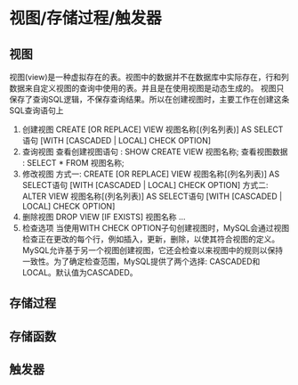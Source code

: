 # 视图/存储过程/触发器
## 视图
视图(view)是一种虚拟存在的表。视图中的数据并不在数据库中实际存在，行和列数据来自定义视图的查询中使用的表。并且是在使用视图是动态生成的。
视图只保存了查询SQL逻辑，不保存查询结果。所以在创建视图时，主要工作在创建这条SQL查询语句上
1. 创建视图
CREATE [OR REPLACE] VIEW 视图名称[(列名列表)] AS SELECT语句 [WITH [CASCADED | LOCAL] CHECK OPTION]
2. 查询视图
查看创建视图语句 : SHOW CREATE VIEW 视图名称;
查看视图数据 : SELECT * FROM 视图名称;
3. 修改视图
方式一: CREATE [OR REPLACE] VIEW 视图名称[(列名列表)] AS SELECT语句 [WITH [CASCADED | LOCAL] CHECK OPTION]
方式二: ALTER VIEW 视图名称[(列名列表)] AS SELECT语句 [WITH [CASCADED | LOCAL] CHECK OPTION]
4. 删除视图
DROP VIEW [IF EXISTS] 视图名称 ...
5. 检查选项
当使用WITH CHECK OPTION子句创建视图时，MySQL会通过视图检查正在更改的每个行，例如插入，更新，删除，以使其符合视图的定义。MySQL允许基于另一个视图创建视图，它还会检查以来视图中的规则以保持一致性。为了确定检查范围，MySQL提供了两个选择: CASCADED和LOCAL。默认值为CASCADED。


## 存储过程
## 存储函数
## 触发器